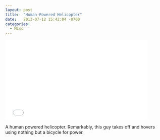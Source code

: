```yaml
---
layout: post
title:  "Human-Powered Helicopter"
date:   2013-07-12 15:42:04 -0700
categories:
  - Misc
---
```


<iframe class="embedly-embed" src="//cdn.embedly.com/widgets/media.html?src=https%3A%2F%2Fwww.youtube.com%2Fembed%2FsyJq10EQkog%3Ffeature%3Doembed&url=https%3A%2F%2Fwww.youtube.com%2Fwatch%3Ffeature%3Dplayer_embedded%26v%3DsyJq10EQkog%26desktop_uri%3D%252Fwatch%253Ffeature%253Dplayer_embedded%2526v%253DsyJq10EQkog&image=https%3A%2F%2Fi.ytimg.com%2Fvi%2FsyJq10EQkog%2Fhqdefault.jpg&key=d815972c91e546edb5d2d02e509f8b1c&type=text%2Fhtml&schema=youtube" width="450" height="253" scrolling="no" frameborder="0" allowfullscreen></iframe>

A human powered helicopter. Remarkably, this guy takes off and hovers using nothing but a bicycle for power.

